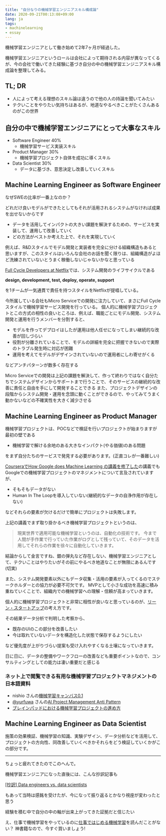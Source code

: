 ```yaml
---
title: "自分なりの機械学習エンジニアスキル構成論"
date: 2020-09-21T00:13:08+09:00
lang: ja
tags:
- machinelearning
- essay
---
```


機械学習エンジニアとして働き始めて2年7ヶ月が経過した。

機械学習エンジニアというロールは会社によって期待される内容が異なってくるが、今の会社で働いてきた経験に基づき自分の中の機械学習エンジニアスキル構成論を整理してみる。

## TL; DR

- 人によって考える理想のスキル論は違うので他の人の持論を聞いてみたい
- テクいことをやりたい気持ちはあるが、地道なやるべきことがたくさんあるのがこの世界

## 自分の中で機械学習エンジニアにとって大事なスキル

- Software Engineer 40%
  - 機械学習サービス実装スキル
- Product Manager 30%
  - 機械学習プロジェクト自体を成功に導くスキル
- Data Scientist 30%
  - データに基づき、意思決定し改善していくスキル

## Machine Learning Engineer as Software Engineer

なぜSWEの比率が一番上なのか？

どれだけ良いモデルができたとしてもそれが活用されるシステムがなければ成果を出せないからです

- データを活用してインパクトの大きい課題を解決するための、サービスを実装して、運用して改善していく
- どの方法がベストか考えた上で、それを実現していく

例えば、R&Dスタイルでモデル開発と実装者を完全に分ける組織構造もあると思いますが、このスタイルはいろんな会社のお話を聞く限りは、組織構造がよほど洗練されていないとうまく稼働しないじゃないかなと思っている

[Full Cycle Developers at Netflix](https://netflixtechblog.com/full-cycle-developers-at-netflix-a08c31f83249)では、システム開発のライフサイクルである

__design, development, test, deploy, operate, support__

を1チームが一気通貫で責任を持つスタイルをNetflixが提唱している。

今所属している会社もMicro Serviceでの開発に注力していて、まさにFull Cycleスタイルで機械学習サービス開発を行っている。
個人的に機械学習プロジェクトとこの方式の相性の良いところは、例えば、職能ごとにモデル開発、システム開発と運用を行うメンバーを分割すると、

- モデルを作ってデプロイはしたが運用は他人任せになってしまい継続的な改善が回しづらい
- 役割が分離されていることで、モデルの詳細を完全に把握できないので実際のトラブル発生時に対応が困難
- 運用を考えてモデルがデザインされていないので運用者にしわ寄せがくる

などアンチパターンが数多く存在する

Micro Serviceでの開発は上記の課題を解決して、作って終わりではなく自分たちでシステムデザインからサポートまで行うことで、そのサービスの継続的な改善に責任と自由を手にして開発することできる
また、プロジェクトデザインの段階からシステム開発・運用を念頭に動くことができるので、やってみてうまく動かないなどの不確実性を大きく減少させる

## Machine Learning Engineer as Product Manager

機械学習プロジェクトは、POCなどで検証を行いプロジェクトが始まりますが最初の壁である

- 機械学習で解ける余地のある大きなインパクト(やる価値)のある問題

をまず自分たちのサービスで発見する必要があります。(正直コレが一番難しい)

[CourseraでHow Google does Machine Learning の講義を修了した](https://shunyaueta.com/posts/2020-04-18/)の講義でもGoogleでの機械学習プロジェクトのマネジメントについて言及されていますが、

- そもそもデータがない
- Human In The Loopを導入していない(継続的なデータの自浄作用が存在しない) 

などそれらの要素が欠けるだけで簡単にプロジェクトは失敗します。

上記の講義でまず取り掛かるべき機械学習プロジェクトというのは、

> 現実世界で適用可能な機械学習というのは、自動化の技術です。
> 今まで人間が手作業で行っていた作業がログとして残っていて、そのデータを活用してそれらの作業を徐々に自動化していきます。

結論からして金言ですね、銀の弾丸など存在しない、機械学習エンジニアとして、テクいことはやりたいがその前にやるべき地道なことが無限にあるんです(切実)

また、システム開発要素以外にもデータ収集・活用の要素が入ってくるのでステークホルダーとの協力が必要不可欠です。
MVPとして小さな成功を高速に積み重ねていくことで、組織内での機械学習への理解・信頼が高まっていきます。

個人的に機械学習プロジェクトと非常に相性が良いなと思っているのが、[リーン・スタートアップ](https://amzn.to/3mysnVD)の考え方です。

その結果データ分析で判明した考察から、

- 既存のUIのこの部分を改善したい
- 今は取れていないデータを構造化した状態で保存するようにしたい

など優先度が上がりづらい提案も受け入れやすくなる土壌になっていきます。

日に日に、データの整備やワークフローの改善なども重要ポイントなので、コンサルティングとしての能力は凄い重要だと感じる

### ネット上で閲覧できる有用な機械学習プロジェクトマネジメントの日本語資料

- nishio さんの[機械学習キャンバス0.1](https://www.slideshare.net/nishio/01-68382174)
- [@yurfuwa](https://twitter.com/yurfuwa) さんの[AI Project Management Anti Pattern](https://speakerdeck.com/yurfuwa/ai-project-management-anti-pattern)
- [ブレインパッドにおける機械学習プロジェクトの進め方](https://www.slideshare.net/BrainPad/ss-149214163)

## Machine Learning Engineer as Data Scientist

施策の効果検証、機械学習の知識、実験デザイン、データ分析などを活用して、プロジェクトの方向性、同改善していくべきかそれらをどう検証していくかがこの部分です。

***

ちょっと疲れてきたのでこのへんで。

機械学習エンジニアになった直後には、こんな抄訳記事も

[[抄訳] Data engineers vs. data scientists](https://shunyaueta.com/posts/2018-04-24/)

もあって当時は感銘を受けたが、今になって振り返るとかなり視座が変わったと思う

経験を積む中で自分の中の軸が出来上がってきた証拠だと信じたい

え、仕事で機械学習をやっているのに[仕事ではじめる機械学習](https://amzn.to/3hIjyF2)を読んだことがない？
神書籍なので、今すぐ買いましょう!
